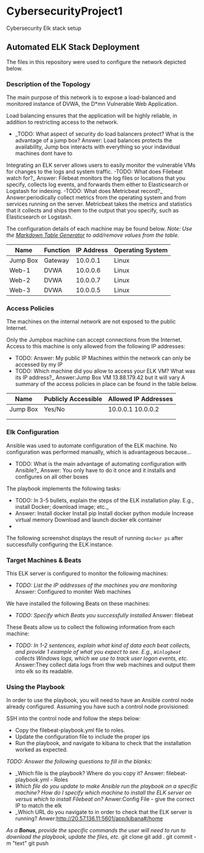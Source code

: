# CybersecurityProject1
Cybersecurity Elk stack setup
## Automated ELK Stack Deployment

The files in this repository were used to configure the network depicted below.


### Description of the Topology

The main purpose of this network is to expose a load-balanced and monitored instance of DVWA, the D*mn Vulnerable Web Application.

Load balancing ensures that the application will be highly reliable, in addition to restricting access to the network.
- _TODO: What aspect of security do load balancers protect? What is the advantage of a jump box?
Answer: Load balances protects the availability, Jump box interacts with everything so your indavidual machines dont have to

Integrating an ELK server allows users to easily monitor the vulnerable VMs for changes to the logs and system traffic.
-TODO: What does Filebeat watch for?_
Answer: Filebeat monitors the log files or locations that you specify, collects log events, and forwards them either to Elasticsearch or Logstash for indexing.
-TODO: What does Metricbeat record?_
Answer:periodically collect metrics from the operating system and from services running on the server. Metricbeat takes the metrics and statistics that it collects and ships them to the output that you specify, such as Elasticsearch or Logstash.

The configuration details of each machine may be found below.
_Note: Use the [Markdown Table Generator](http://www.tablesgenerator.com/markdown_tables) to add/remove values from the table_.

| Name     | Function | IP Address | Operating System |
|----------|----------|------------|------------------|
| Jump Box | Gateway  | 10.0.0.1   | Linux            |
| Web-1    | DVWA     | 10.0.0.6   | Linux            |
| Web-2    | DVWA     | 10.0.0.7   | Linux            |
| Web-3    | DVWA     | 10.0.0.5   | Linux            |

### Access Policies

The machines on the internal network are not exposed to the public Internet. 

Only the Jumpbox machine can accept connections from the Internet. Access to this machine is only allowed from the following IP addresses:
- TODO: 
Answer: My public IP
Machines within the network can only be accessed by my IP
- TODO: Which machine did you allow to access your ELK VM? What was its IP address?_
Answer:Jump Box VM 
13.88.179.42 but it will vary
A summary of the access policies in place can be found in the table below.

| Name     | Publicly Accessible | Allowed IP Addresses |
|----------|---------------------|----------------------|
| Jump Box | Yes/No              | 10.0.0.1 10.0.0.2    |
|          |                     |                      |
|          |                     |                      |

### Elk Configuration

Ansible was used to automate configuration of the ELK machine. No configuration was performed manually, which is advantageous because...
- TODO: What is the main advantage of automating configuration with Ansible?_
Answer: You only have to do it once and it installs and configures on all other boxes

The playbook implements the following tasks:
- TODO: In 3-5 bullets, explain the steps of the ELK installation play. E.g., install Docker; download image; etc._
- Answer: 
Install docker
Install pip
Install docker python module
Increase virtual memory
Download and launch docker elk container
- 
The following screenshot displays the result of running `docker ps` after successfully configuring the ELK instance.

### Target Machines & Beats
This ELK server is configured to monitor the following machines:
- _TODO: List the IP addresses of the machines you are monitoring_
Answer: Configured to moniter Web machines

We have installed the following Beats on these machines:
- _TODO: Specify which Beats you successfully installed_
Answer: filebeat

These Beats allow us to collect the following information from each machine:
- _TODO: In 1-2 sentences, explain what kind of data each beat collects, and provide 1 example of what you expect to see. E.g., `Winlogbeat` collects Windows logs, which we use to track user logon events, etc._
Answer:They collect data logs from thw web machines and output them into elk so its readable.

### Using the Playbook
In order to use the playbook, you will need to have an Ansible control node already configured. Assuming you have such a control node provisioned: 

SSH into the control node and follow the steps below:
- Copy the filebeat-playbook.yml file to roles.
- Update the configuration file to include the proper ips
- Run the playbook, and navigate to kibana to check that the installation worked as expected.

_TODO: Answer the following questions to fill in the blanks:_
- _Which file is the playbook? Where do you copy it?
Answer: filebeat-playbook.yml - Roles
- _Which file do you update to make Ansible run the playbook on a specific machine? How do I specify which machine to install the ELK server on versus which to install Filebeat on?_
Anwer:Config File - give the correct IP to match the elk
- _Which URL do you navigate to in order to check that the ELK server is running?
Anwer:http://20.57.136.11:5601/app/kibana#/home

_As a **Bonus**, provide the specific commands the user will need to run to download the playbook, update the files, etc._
git clone 
git add .
git commit -m "text"
git push
